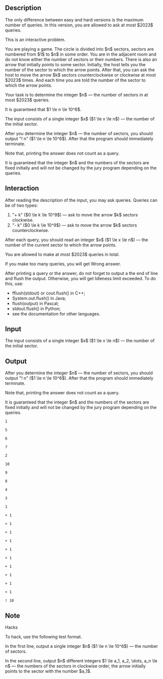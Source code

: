 ## Description

<div><p><span class="tex-font-style-bf">The only difference between easy and hard versions is the maximum number of queries. In this version, you are allowed to ask at most $2023$ queries.</span></p><p><span class="tex-font-style-it">This is an interactive problem.</span></p><p>You are playing a game. The circle is divided into $n$ sectors, sectors are numbered from $1$ to $n$ in some order. You are in the adjacent room and do not know either the number of sectors or their numbers. There is also an arrow that initially points to some sector. Initially, the host tells you the number of the sector to which the arrow points. After that, you can ask the host to move the arrow $k$ sectors counterclockwise or clockwise at most $2023$ times. And each time you are told the number of the sector to which the arrow points.</p><p>Your task is to determine the integer $n$&nbsp;— the number of sectors in at most $2023$ queries.</p><p>It is guaranteed that $1 \le n \le 10^6$.</p></div><div class="input-specification"><p>The input consists of a single integer $x$ ($1 \le x \le n$)&nbsp;— the number of the initial sector.</p></div><div class="output-specification"><p>After you determine the integer $n$&nbsp;— the number of sectors, you should output "! n" ($1 \le n \le 10^6$). After that the program should immediately terminate.</p><p>Note that, printing the answer does not count as a query.</p><p>It is guaranteed that the integer $n$ and the numbers of the sectors are fixed initially and will not be changed by the jury program depending on the queries.</p></div><div><h2>Interaction</h2><p>After reading the description of the input, you may ask queries. Queries can be of two types:</p><ol> <li> "+ k" ($0 \le k \le 10^9$)&nbsp;— ask to move the arrow $k$ sectors clockwise. </li><li> "- k" ($0 \le k \le 10^9$)&nbsp;— ask to move the arrow $k$ sectors counterclockwise. </li></ol><p>After each query, you should read an integer $x$ ($1 \le x \le n$)&nbsp;— the number of the current sector to which the arrow points.</p><p>You are allowed to make at most $2023$ queries in total.</p><p>If you make too many queries, you will get <span class="tex-font-style-it">Wrong answer</span>.</p><p>After printing a query or the answer, do not forget to output a the end of line and flush the output. Otherwise, you will get <span class="tex-font-style-it">Idleness limit exceeded</span>. To do this, use: </p><ul> <li> <span class="tex-font-style-it">fflush(stdout)</span> or <span class="tex-font-style-it">cout.flush()</span> in C++; </li><li> <span class="tex-font-style-it">System.out.flush()</span> in Java; </li><li> <span class="tex-font-style-it">flush(output)</span> in Pascal; </li><li> <span class="tex-font-style-it">stdout.flush()</span> in Python; </li><li> see the documentation for other languages. </li></ul></div>

## Input

<p>The input consists of a single integer $x$ ($1 \le x \le n$)&nbsp;— the number of the initial sector.</p>

## Output

<p>After you determine the integer $n$&nbsp;— the number of sectors, you should output "! n" ($1 \le n \le 10^6$). After that the program should immediately terminate.</p><p>Note that, printing the answer does not count as a query.</p><p>It is guaranteed that the integer $n$ and the numbers of the sectors are fixed initially and will not be changed by the jury program depending on the queries.</p>





```input1
1

5

6

7

2

10

9

8

4

3

1
```




```output1
+ 1

+ 1

+ 1

+ 1

+ 1

+ 1

+ 1

+ 1

+ 1

+ 1

! 10
```



## Note

<p><span class="tex-font-style-bf">Hacks</span></p><p>To hack, use the following test format.</p><p>In the first line, output a single integer $n$ ($1 \le n \le 10^6$)&nbsp;— the number of sectors.</p><p>In the second line, output $n$ different integers $1 \le a_1, a_2, \dots, a_n \le n$&nbsp;— the numbers of the sectors in clockwise order, the arrow initially points to the sector with the number $a_1$.</p>
